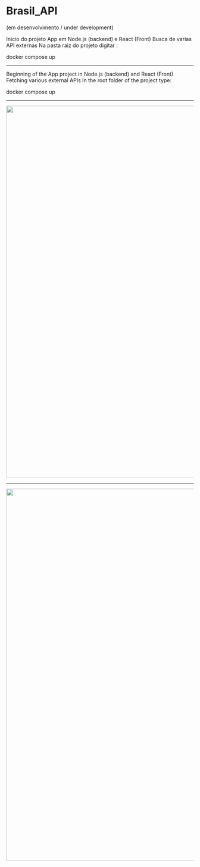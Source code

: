 # Brasil_API 
(em desenvolvimento / under development)

Inicio do projeto App em Node.js (backend) e React (Front)
Busca de varias API externas
Na pasta raiz do projeto digitar : <p>
docker compose up
<hr>  
 Beginning of the App project in Node.js (backend) and React (Front)
Fetching various external APIs
In the root folder of the project type: <p>
docker compose up
<hr> 
<img width = "1000px" src="https://github.com/erascardsilva/Brasil_API/assets/70297459/4f088266-0c52-4552-94fd-55bd4d96ac06)">
  <hr>
<img width = "1000px" src="https://github.com/erascardsilva/Brasil_API/assets/70297459/f276faa5-7e1f-4eed-ad35-cba00c1cf5d4">

